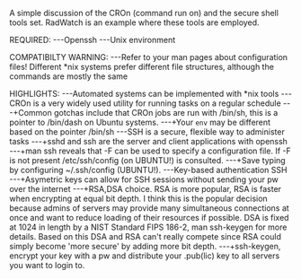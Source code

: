 A simple discussion of the CROn (command run on) and the secure shell tools set. RadWatch is an example where these tools are employed.

REQUIRED:
---Openssh
---Unix environment

COMPATIBILTY WARNING:
---Refer to your man pages about configuration files! Different *nix systems prefer different file structures, although the commands are mostly the same

HIGHLIGHTS:
---Automated systems can be implemented with *nix tools
---CROn is a very widely used utility for running tasks on a regular schedule
---+Common gotchas include that CROn jobs are run with /bin/sh, this is a pointer to /bin/dash on Ubuntu systems. 
---+Your `env` may be different based on the pointer /bin/sh
---SSH is a secure, flexible way to administer tasks 
---+sshd and ssh are the server and client applications with openssh
---+man ssh reveals that -F can be used to specify a configuration file. If -F is not present /etc/ssh/config (on UBUNTU!) is consulted.
---+Save typing by configuring ~/.ssh/config (UBUNTU!).
---Key-based authentication SSH
---+Asymetric keys can allow for SSH sessions without sending your pw over the internet
---+RSA,DSA choice. RSA is more popular, RSA is faster when encrypting at equal bit depth. I think this is the popular decision because admins of servers may provide many simultaneous connections at once and want to reduce loading of their resources if possible. DSA is fixed at 1024 in length by a NIST Standard FIPS 186-2, man ssh-keygen for more details. Based on this DSA and RSA can't really compete since RSA could simply become 'more secure' by adding more bit depth.
---+ssh-keygen, encrypt your key with a pw and distribute your .pub(lic) key to all servers you want to login to.

